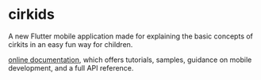 # cirkids

A new Flutter mobile application made for explaining the basic concepts of cirkits in an easy fun way for children.





[online documentation](https://flutter.dev/docs), which offers tutorials,
samples, guidance on mobile development, and a full API reference.
